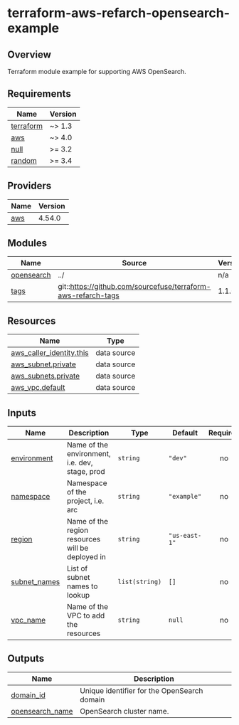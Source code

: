 # terraform-aws-refarch-opensearch-example

## Overview
Terraform module example for supporting AWS OpenSearch.  

<!-- BEGINNING OF PRE-COMMIT-TERRAFORM DOCS HOOK -->
## Requirements

| Name | Version |
|------|---------|
| <a name="requirement_terraform"></a> [terraform](#requirement\_terraform) | ~> 1.3 |
| <a name="requirement_aws"></a> [aws](#requirement\_aws) | ~> 4.0 |
| <a name="requirement_null"></a> [null](#requirement\_null) | >= 3.2 |
| <a name="requirement_random"></a> [random](#requirement\_random) | >= 3.4 |

## Providers

| Name | Version |
|------|---------|
| <a name="provider_aws"></a> [aws](#provider\_aws) | 4.54.0 |

## Modules

| Name | Source | Version |
|------|--------|---------|
| <a name="module_opensearch"></a> [opensearch](#module\_opensearch) | ../ | n/a |
| <a name="module_tags"></a> [tags](#module\_tags) | git::https://github.com/sourcefuse/terraform-aws-refarch-tags | 1.1.0 |

## Resources

| Name | Type |
|------|------|
| [aws_caller_identity.this](https://registry.terraform.io/providers/hashicorp/aws/latest/docs/data-sources/caller_identity) | data source |
| [aws_subnet.private](https://registry.terraform.io/providers/hashicorp/aws/latest/docs/data-sources/subnet) | data source |
| [aws_subnets.private](https://registry.terraform.io/providers/hashicorp/aws/latest/docs/data-sources/subnets) | data source |
| [aws_vpc.default](https://registry.terraform.io/providers/hashicorp/aws/latest/docs/data-sources/vpc) | data source |

## Inputs

| Name | Description | Type | Default | Required |
|------|-------------|------|---------|:--------:|
| <a name="input_environment"></a> [environment](#input\_environment) | Name of the environment, i.e. dev, stage, prod | `string` | `"dev"` | no |
| <a name="input_namespace"></a> [namespace](#input\_namespace) | Namespace of the project, i.e. arc | `string` | `"example"` | no |
| <a name="input_region"></a> [region](#input\_region) | Name of the region resources will be deployed in | `string` | `"us-east-1"` | no |
| <a name="input_subnet_names"></a> [subnet\_names](#input\_subnet\_names) | List of subnet names to lookup | `list(string)` | `[]` | no |
| <a name="input_vpc_name"></a> [vpc\_name](#input\_vpc\_name) | Name of the VPC to add the resources | `string` | `null` | no |

## Outputs

| Name | Description |
|------|-------------|
| <a name="output_domain_id"></a> [domain\_id](#output\_domain\_id) | Unique identifier for the OpenSearch domain |
| <a name="output_opensearch_name"></a> [opensearch\_name](#output\_opensearch\_name) | OpenSearch cluster name. |
<!-- END OF PRE-COMMIT-TERRAFORM DOCS HOOK -->
